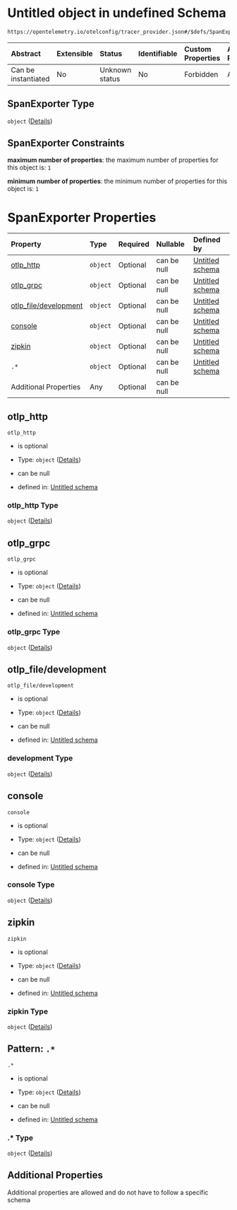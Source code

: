 # Untitled object in undefined Schema

```txt
https://opentelemetry.io/otelconfig/tracer_provider.json#/$defs/SpanExporter
```



| Abstract            | Extensible | Status         | Identifiable | Custom Properties | Additional Properties | Access Restrictions | Defined In                                                                       |
| :------------------ | :--------- | :------------- | :----------- | :---------------- | :-------------------- | :------------------ | :------------------------------------------------------------------------------- |
| Can be instantiated | No         | Unknown status | No           | Forbidden         | Allowed               | none                | [tracer\_provider.json\*](../schema/tracer_provider.json "open original schema") |

## SpanExporter Type

`object` ([Details](tracer_provider-defs-spanexporter.md))

## SpanExporter Constraints

**maximum number of properties**: the maximum number of properties for this object is: `1`

**minimum number of properties**: the minimum number of properties for this object is: `1`

# SpanExporter Properties

| Property                                        | Type     | Required | Nullable    | Defined by                                                                                                                                                                     |
| :---------------------------------------------- | :------- | :------- | :---------- | :----------------------------------------------------------------------------------------------------------------------------------------------------------------------------- |
| [otlp\_http](#otlp_http)                        | `object` | Optional | can be null | [Untitled schema](common-defs-otlphttpexporter.md "https://opentelemetry.io/otelconfig/tracer_provider.json#/$defs/SpanExporter/properties/otlp_http")                         |
| [otlp\_grpc](#otlp_grpc)                        | `object` | Optional | can be null | [Untitled schema](common-defs-otlpgrpcexporter.md "https://opentelemetry.io/otelconfig/tracer_provider.json#/$defs/SpanExporter/properties/otlp_grpc")                         |
| [otlp\_file/development](#otlp_filedevelopment) | `object` | Optional | can be null | [Untitled schema](common-defs-experimentalotlpfileexporter.md "https://opentelemetry.io/otelconfig/tracer_provider.json#/$defs/SpanExporter/properties/otlp_file/development") |
| [console](#console)                             | `object` | Optional | can be null | [Untitled schema](common-defs-consoleexporter.md "https://opentelemetry.io/otelconfig/tracer_provider.json#/$defs/SpanExporter/properties/console")                            |
| [zipkin](#zipkin)                               | `object` | Optional | can be null | [Untitled schema](tracer_provider-defs-zipkinspanexporter.md "https://opentelemetry.io/otelconfig/tracer_provider.json#/$defs/SpanExporter/properties/zipkin")                 |
| `.*`                                            | `object` | Optional | can be null | [Untitled schema](tracer_provider-defs-spanexporter-patternproperties-.md "https://opentelemetry.io/otelconfig/tracer_provider.json#/$defs/SpanExporter/patternProperties/.*") |
| Additional Properties                           | Any      | Optional | can be null |                                                                                                                                                                                |

## otlp\_http



`otlp_http`

* is optional

* Type: `object` ([Details](common-defs-otlphttpexporter.md))

* can be null

* defined in: [Untitled schema](common-defs-otlphttpexporter.md "https://opentelemetry.io/otelconfig/tracer_provider.json#/$defs/SpanExporter/properties/otlp_http")

### otlp\_http Type

`object` ([Details](common-defs-otlphttpexporter.md))

## otlp\_grpc



`otlp_grpc`

* is optional

* Type: `object` ([Details](common-defs-otlpgrpcexporter.md))

* can be null

* defined in: [Untitled schema](common-defs-otlpgrpcexporter.md "https://opentelemetry.io/otelconfig/tracer_provider.json#/$defs/SpanExporter/properties/otlp_grpc")

### otlp\_grpc Type

`object` ([Details](common-defs-otlpgrpcexporter.md))

## otlp\_file/development



`otlp_file/development`

* is optional

* Type: `object` ([Details](common-defs-experimentalotlpfileexporter.md))

* can be null

* defined in: [Untitled schema](common-defs-experimentalotlpfileexporter.md "https://opentelemetry.io/otelconfig/tracer_provider.json#/$defs/SpanExporter/properties/otlp_file/development")

### development Type

`object` ([Details](common-defs-experimentalotlpfileexporter.md))

## console



`console`

* is optional

* Type: `object` ([Details](common-defs-consoleexporter.md))

* can be null

* defined in: [Untitled schema](common-defs-consoleexporter.md "https://opentelemetry.io/otelconfig/tracer_provider.json#/$defs/SpanExporter/properties/console")

### console Type

`object` ([Details](common-defs-consoleexporter.md))

## zipkin



`zipkin`

* is optional

* Type: `object` ([Details](tracer_provider-defs-zipkinspanexporter.md))

* can be null

* defined in: [Untitled schema](tracer_provider-defs-zipkinspanexporter.md "https://opentelemetry.io/otelconfig/tracer_provider.json#/$defs/SpanExporter/properties/zipkin")

### zipkin Type

`object` ([Details](tracer_provider-defs-zipkinspanexporter.md))

## Pattern: `.*`



`.*`

* is optional

* Type: `object` ([Details](tracer_provider-defs-spanexporter-patternproperties-.md))

* can be null

* defined in: [Untitled schema](tracer_provider-defs-spanexporter-patternproperties-.md "https://opentelemetry.io/otelconfig/tracer_provider.json#/$defs/SpanExporter/patternProperties/.*")

### .\* Type

`object` ([Details](tracer_provider-defs-spanexporter-patternproperties-.md))

## Additional Properties

Additional properties are allowed and do not have to follow a specific schema
